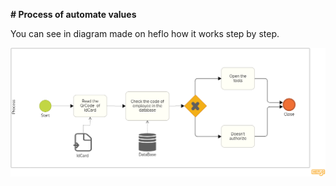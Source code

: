 **# Process of automate values**



 You can see in diagram made on heflo how it works step by step.

![process](process.png)
